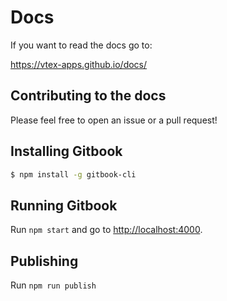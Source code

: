 # Docs

If you want to read the docs go to:

https://vtex-apps.github.io/docs/

## Contributing to the docs

Please feel free to open an issue or a pull request!

## Installing Gitbook

```sh
$ npm install -g gitbook-cli
```

## Running Gitbook

Run `npm start` and go to [http://localhost:4000](http://localhost:4000).

## Publishing

Run `npm run publish`
